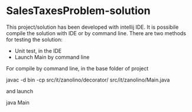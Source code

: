 # SalesTaxesProblem-solution

This project/solution has been developed with intellij IDE. It is possibile compile the solution with IDE or by command line.
There are two methods for testing the solution:
- Unit test, in the IDE
- Launch Main by command line

For compile by command line, in the base folder of project

javac -d bin -cp src/it/zanolino/decorator/ src/it/zanolino/Main.java

and launch

java Main 

